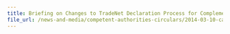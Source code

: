 ```yaml
---
title: Briefing on Changes to TradeNet Declaration Process for Complementary Health Products (CHP) from 1 June 2014 
file_url: /news-and-media/competent-authorities-circulars/2014-03-10-ca.pdf
---
```

